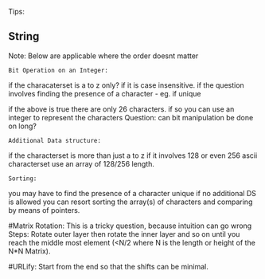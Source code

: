 Tips:
## String
Note: Below are applicable where the order doesnt matter
~~~
Bit Operation on an Integer:
~~~
if the characaterset is a to z only? 
if it is case insensitive.
if the question involves finding the presence of a character - eg. if unique 

if the above is true there are only 26 characters. if so you can use an integer to represent the characters 
Question: can bit manipulation be done on long?

~~~
Additional Data structure:
~~~
if the characterset is more than just a to z
if it involves 128 or even 256 ascii characterset use an array of 128/256 length.

~~~
Sorting:
~~~ 
you may have to find the presence of a character unique 
if no additional DS is allowed
you can resort sorting the array(s) of characters and comparing by means of pointers.

#Matrix Rotation:
This is a tricky question, because intuition can go wrong
Steps: Rotate outer layer then rotate the inner layer and so on until you reach the middle most element (<N/2 where N is the length or height of the N*N Matrix).

#URLify:
Start from the end so that the shifts can be minimal.